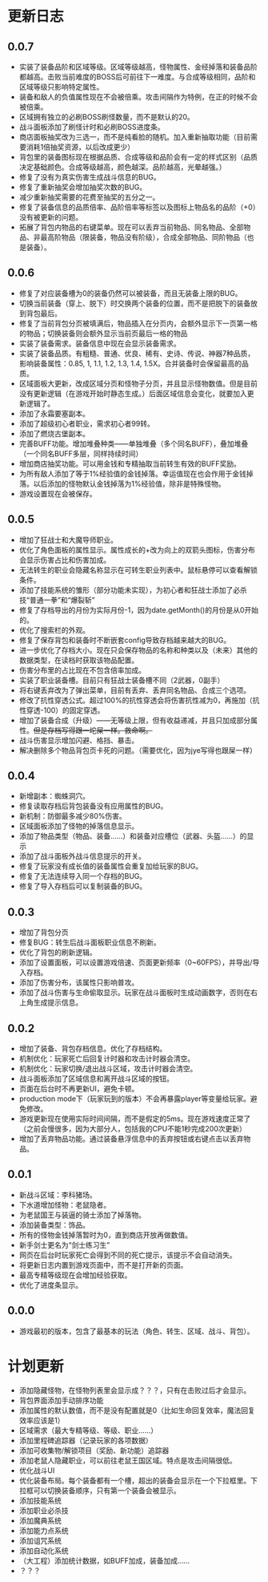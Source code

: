 # 更新日志

## 0.0.7

- 实装了装备品阶和区域等级。区域等级越高，怪物属性、金经掉落和装备品阶都越高。击败当前难度的BOSS后可前往下一难度。与合成等级相同，品阶和区域等级只影响特定属性。
- 装备和敌人的负值属性现在不会被倍乘。攻击间隔作为特例，在正的时候不会被倍乘。
- 区域拥有独立的必刷BOSS刷怪数量，而不是默认的20。
- 战斗面板添加了刷怪计时和必刷BOSS进度条。
- 商店面板抽奖改为三选一，而不是纯看脸的随机。加入重新抽取功能（目前需要消耗1倍抽奖资源，以后改成更少）
- 背包里的装备图标现在根据品质、合成等级和品阶会有一定的样式区别（品质决定基础颜色。合成等级越高，颜色越深。品阶越高，光晕越强。）
- 修复了没有为真实伤害生成战斗信息的BUG。
- 修复了重新抽奖会增加抽奖次数的BUG。
- 减少重新抽奖需要的花费至抽奖的五分之一。
- 修复了装备信息的品质倍率、品阶倍率等标签以及图标上物品名的品阶（+0）没有被更新的问题。
- 拓展了背包内物品的右键菜单。现在可以丢弃当前物品、同名物品、全部物品、非最高阶物品（限装备，物品没有阶级），合成全部物品、同阶物品（也是装备）。

## 0.0.6

- 修复了对应装备槽为0的装备仍然可以被装备，而且无装备上限的BUG。
- 切换当前装备（穿上、脱下）时交换两个装备的位置，而不是把脱下的装备放到背包最后。
- 修复了当前背包分页被填满后，物品插入在分页内，会额外显示下一页第一格的物品；切换装备则会额外显示当前页最后一格的物品
- 实装了装备需求。装备信息中现在会显示装备需求。
- 实装了装备品质。有粗糙、普通、优良、稀有、史诗、传说、神器7种品质，影响装备属性：0.85, 1, 1.1, 1.2, 1.3, 1.4, 1.5X。合并装备时会保留最高的品质。
- 区域面板大更新，改成区域分页和怪物子分页，并且显示怪物数值。但是目前没有更新逻辑（在游戏开始时静态生成。）后面区域信息会变化，就要加入更新逻辑了。
- 添加了永霜要塞副本。
- 添加了超级初心者职业，需求初心者99转。
- 添加了燃烧古堡副本。
- 完善BUFF功能。增加堆叠种类——单独堆叠（多个同名BUFF），叠加堆叠（一个同名BUFF多层，同样持续时间）
- 增加商店抽奖功能。可以用金钱和专精抽取当前转生有效的BUFF奖励。
- 为所有敌人添加了等于1%经验值的金钱掉落。幸运值现在也会作用于金钱掉落。以后添加的怪物默认金钱掉落为1%经验值，除非是特殊怪物。
- 游戏设置现在会被保存。

## 0.0.5

- 增加了狂战士和大魔导师职业。
- 优化了角色面板的属性显示。属性成长的+改为向上的双箭头图标，伤害分布会显示伤害占比和伤害加成。
- 无法转生的职业会隐藏名称显示在可转生职业列表中。鼠标悬停可以查看解锁条件。
- 添加了技能系统的雏形（部分功能未实现），为初心者和狂战士添加了必杀技“普通一拳”和“爆裂斩”
- 修复了存档导出的月份为实际月份-1，因为date.getMonth()的月份是从0开始的。
- 优化了搜索栏的外观。
- 修复了保存背包和装备时不断嵌套config导致存档越来越大的BUG。
- 进一步优化了存档大小。现在只会保存物品的名称和种类以及（未来）其他的数据类型，在读档时获取该物品配置。
- 伤害分布里的占比现在不包含倍率加成。
- 实装了职业装备槽。目前只有狂战士装备槽不同（2武器，0副手）
- 将右键丢弃改为了弹出菜单，目前有丢弃、丢弃同名物品、合成三个选项。
- 修改了抗性穿透公式。超过100%的抗性穿透会将伤害抗性减为0，再施加（抗性穿透-100）的固定穿透。
- 增加了装备合成（升级）——无等级上限，但有收益递减，并且只加成部分属性。~~但是存档写得跟一坨屎一样。救命啊。~~
- 战斗伤害显示增加闪避、格挡、暴击。
- 解决删除多个物品背包页卡死的问题。（需要优化，因为jye写得也跟屎一样）

## 0.0.4

- 新增副本：蜘蛛洞穴。
- 修复读取存档后背包装备没有应用属性的BUG。
- 新机制：防御最多减少80%伤害。
- 区域面板添加了怪物的掉落信息显示。
- 添加了物品类型（物品、装备……）和装备对应槽位（武器、头盔……）的显示
- 添加了战斗面板外战斗信息提示的开关。
- 修复了玩家没有成长值的装备属性会重复加给玩家的BUG。
- 修复了无法连续导入同一个存档的BUG。
- 修复了导入存档后可以复制装备的BUG。

## 0.0.3

- 增加了背包分页
- 修复BUG：转生后战斗面板职业信息不刷新。
- 优化了背包的刷新逻辑。
- 添加了设置面板，可以设置游戏倍速、页面更新频率（0~60FPS），并导出/导入存档。
- 添加了伤害分布，该属性只影响普攻。
- 添加了战斗伤害与生命偷取显示。玩家在战斗面板时生成动画数字，否则在右上角生成提示信息。

## 0.0.2

- 增加了装备、背包存档信息。优化了存档结构。
- 机制优化：玩家死亡后回复计时器和攻击计时器会清空。
- 机制优化：玩家切换/退出战斗区域，攻击计时器会清空。
- 战斗面板添加了区域信息和离开战斗区域的按钮。
- 页面在后台时不再更新UI，避免卡顿。
- production mode下（玩家玩到的版本）不会再暴露player等变量给玩家。避免修改。
- 游戏更新现在使用实际时间间隔，而不是假定的5ms。现在游戏速度正常了（之前会慢很多，因为大部分人，包括我的CPU不能1秒完成200次更新）
- 增加了丢弃物品功能。通过装备悬浮信息中的丢弃按钮或右键点击以丢弃物品。

## 0.0.1

- 新战斗区域：李科猪场。
- 下水道增加怪物：老鼠隐者。
- 为老鼠国王与装逼的骑士添加了掉落物。
- 添加装备类型：饰品。
- 所有的怪物金钱掉落暂时为0，直到商店开放再做数值。
- 新手剑士更名为“剑士练习生”
- 网页在后台时玩家死亡会得到不同的死亡提示，该提示不会自动消失。
- 将更新日志内置到游戏页面中，而不是打开新的页面。
- 最高专精等级现在会增加经验获取。
- 优化了进度条显示。

## 0.0.0

- 游戏最初的版本，包含了最基本的玩法（角色、转生、区域、战斗、背包）。

# 计划更新

- 添加隐藏怪物，在怪物列表里会显示成？？？，只有在击败过后才会显示。
- 背包界面添加手动排序功能
- 添加属性的默认数值，而不是没有配置就是0（比如生命回复效率，魔法回复效率应该是1）
- 区域需求（最大专精等级、等级、职业……）
- 添加里程碑追踪器（记录玩家的各项数据）
- 添加可收集物/解锁项目（奖励、新功能）追踪器
- 添加老鼠人隐藏职业，可以前往老鼠王国区域。特点是攻击间隔很低。
- 优化战斗UI
- 优化装备布局。每个装备都有一个槽，超出的装备会显示在一个下拉框里。下拉框可以切换装备顺序，只有第一个装备会被显示。
- 添加技能系统
- 添加职业必杀技
- 添加魔典系统
- 添加能力点系统
- 添加诅咒系统
- 添加自动化系统
- （大工程）添加统计数据，如BUFF加成，装备加成……
- ？？？